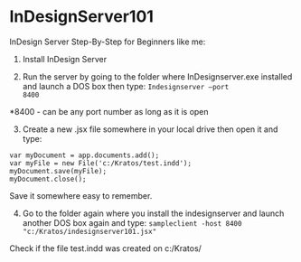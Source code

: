 # InDesignServer101
InDesign Server Step-By-Step for Beginners like me:

1) Install InDesign Server

2) Run the server by going to the folder where InDesignserver.exe installed and launch a DOS box then type:
<code>Indesignserver –port 8400</code>

*8400 - can be any port number as long as it is open

3) Create a new .jsx file somewhere in your local drive then open it and type:
<p><code>var myDocument = app.documents.add();</code><br />
<code>var myFile = new File('c:/Kratos/test.indd');</code><br />
<code>myDocument.save(myFile);</code><br />
<code>myDocument.close();</code></p>

Save it somewhere easy to remember.

4) Go to the folder again where you install the indesignserver and launch another DOS box again and type:
<code>sampleclient -host 8400 "c:/Kratos/indesignserver101.jsx"</code>

Check if the file test.indd was created on c:/Kratos/
